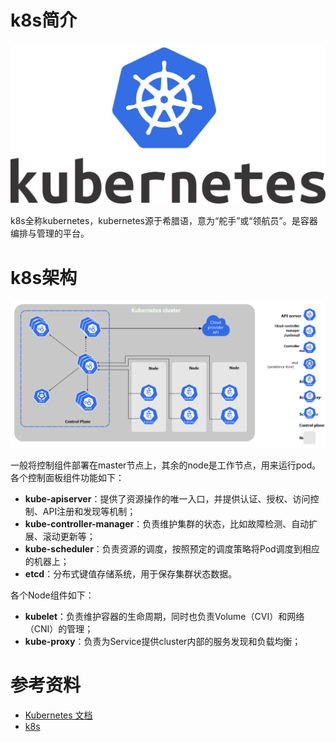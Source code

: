 # k8s简介

![k8s-logo](k8s-logo.jpg)

k8s全称kubernetes，kubernetes源于希腊语，意为“舵手”或“领航员”。是容器编排与管理的平台。

# k8s架构

![k8s-arch](k8s-arch.png)

一般将控制组件部署在master节点上，其余的node是工作节点，用来运行pod。
各个控制面板组件功能如下：

- **kube-apiserver**：提供了资源操作的唯一入口，并提供认证、授权、访问控制、API注册和发现等机制；
- **kube-controller-manager**：负责维护集群的状态，比如故障检测、自动扩展、滚动更新等；
- **kube-scheduler**：负责资源的调度，按照预定的调度策略将Pod调度到相应的机器上；
- **etcd**：分布式键值存储系统，用于保存集群状态数据。

各个Node组件如下：

- **kubelet**：负责维护容器的生命周期，同时也负责Volume（CVI）和网络（CNI）的管理；
- **kube-proxy**：负责为Service提供cluster内部的服务发现和负载均衡；

# 参考资料

- [Kubernetes 文档](https://kubernetes.io/zh/docs/home/)
- [k8s](https://www.cnblogs.com/xy51/p/12744956.html)
